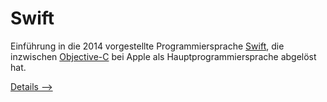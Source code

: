 # Swift

Einführung in die 2014 vorgestellte Programmiersprache [Swift](https://de.wikipedia.org/wiki/Swift_(Programmiersprache)), die inzwischen [Objective-C](https://de.wikipedia.org/wiki/Objective-C) bei Apple als Hauptprogrammiersprache abgelöst hat.

[Details -->](./Swift/wiki)
